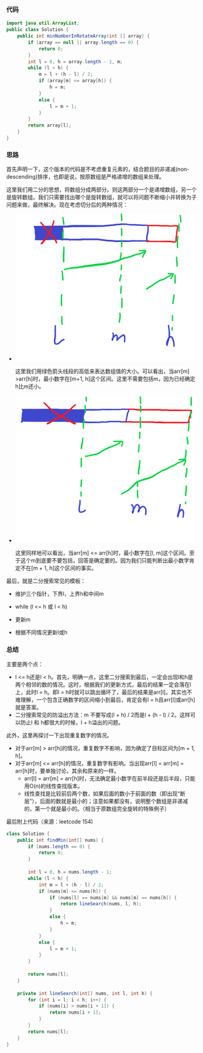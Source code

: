 ### 代码

``` java
import java.util.ArrayList;
public class Solution {
    public int minNumberInRotateArray(int [] array) {
        if (array == null || array.length == 0) {
            return 0;
        }
        int l = 0, h = array.length - 1, m;
        while (l < h) {
            m = l + (h - l) / 2;
            if (array[m] <= array[h]) {
                h = m;
            }
            else {
                l = m + 1;
            }
        }
        return array[l];
    }
}
```



### 思路

首先声明一下，这个版本的代码是不考虑重复元素的，结合题目的非递减(non-descending)排序，也即是说，按原数组是严格递增的数组来处理。

这里我们用二分的思想，将数组分成两部分。则这两部分一个是递增数组，另一个是旋转数组。我们只需要找出哪个是旋转数组，就可以将问题不断缩小并转换为子问题来做，最终解决。现在考虑切分后的两种情况：

* ![case 1](/imgs/旋转数组的最小数字_1.png)

  这里我们用绿色箭头线段的高低来表达数组值的大小。可以看出，当arr[m] >arr[h]时，最小数字在[m+1, h]这个区间。这里不需要包括m，因为已经确定h比m还小。

* ![case 2](/imgs/旋转数组的最小数字_2.png)

  这里同样地可以看出，当arr[m] <= arr[h]时，最小数字在[l, m]这个区间。至于这个m到底要不要包括，回答是确定要的。因为我们只能判断出最小数字肯定不在[m + 1, h]这个区间的事实。

最后，就是二分搜索常见的模板：

* 维护三个指针，下界l，上界h和中间m

* while (l <= h 或 l < h)
* 更新m
* 根据不同情况更新l或h



### 总结

主要是两个点：

* l <= h还是l < h。首先，明确一点，这里二分搜索到最后，一定会出现l和h是两个相邻的数的情况。这时，根据我们的更新方式，最后的结果一定会落在l上，此时l = h。即l = h时就可以跳出循环了，最后的结果是arr[l]。其实也不难理解，一个包含正确数字的区间缩小到最后，肯定会有l = h且arr[l]或arr[h]就是答案。
* 二分搜索常见的防溢出方法：m 不要写成(l + h) / 2而是l + (h - l) / 2。这样可以防止l 和 h都很大的时候，l + h溢出的问题。

此外，这里再探讨一下出现重复数字的情况。

* 对于arr[m] > arr[h]的情况，重复数字不影响，因为确定了目标区间为[m + 1, h]。
* 对于arr[m] <= arr[h]的情况，重复数字有影响。当出现arr[l] = arr[m] = arr[h]时，要单独讨论，其余和原来的一样。
  * arr[l] = arr[m] = arr[h]时，无法确定最小数字在前半段还是后半段，只能用O(n)的线性查找版本。
  * 线性查找是比较前后两个数，如果后面的数小于前面的数（即出现“断层”），后面的数就是最小的；注意如果都没有，说明整个数组是非递减的，第一个就是最小的。（相当于原数组完全旋转的特殊例子）

最后附上代码（来源：leetcode 154)

``` java
class Solution {
    public int findMin(int[] nums) {
        if (nums.length == 0) {
            return 0;
        }
        
        int l = 0, h = nums.length - 1;
        while (l < h) {
            int m = l + (h - l) / 2;
            if (nums[m] <= nums[h]) {
                if (nums[l] == nums[m] && nums[m] == nums[h]) {
                    return lineSearch(nums, l, h);
                }
                else {
                    h = m;
                }
            }
            else {
                l = m + 1;
            }
        }
        
        return nums[l];
    }
    
    private int lineSearch(int[] nums, int l, int h) {
        for (int i = l; i < h; i++) {
            if (nums[i] > nums[i + 1]) {
                return nums[i + 1];
            }
        }
        return nums[l];
    }
}
```




